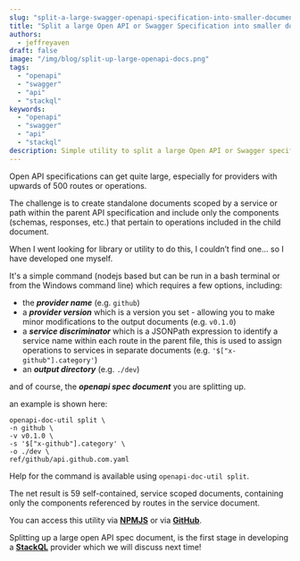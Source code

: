 ```yaml
---
slug: "split-a-large-swagger-openapi-specification-into-smaller-documents"
title: "Split a large Open API or Swagger Specification into smaller documents"
authors:	
  - jeffreyaven
draft: false
image: "/img/blog/split-up-large-openapi-docs.png"
tags: 
  - "openapi"
  - "swagger"
  - "api"
  - "stackql"
keywords:	
  - "openapi"
  - "swagger"
  - "api"
  - "stackql"
description: Simple utility to split a large Open API or Swagger specification into smaller documents.
---
```


Open API specifications can get quite large, especially for providers with upwards of 500 routes or operations.  

The challenge is to create standalone documents scoped by a service or path within the parent API specification and include only the components (schemas, responses, etc.) that pertain to operations included in the child document.  

When I went looking for library or utility to do this, I couldn’t find one... so I have developed one myself.  

It's a simple command (nodejs based but can be run in a bash terminal or from the Windows command line) which requires a few options, including:  

- the __*provider name*__ (e.g. `github`)
- a __*provider version*__ which is a version you set - allowing you to make minor modifications to the output documents (e.g. `v0.1.0`)
- a __*service discriminator*__ which is a JSONPath expression to identify a service name within each route in the parent file, this is used to assign operations to services in separate documents (e.g. `'$["x-github"].category'`)
- an __*output directory*__ (e.g. `./dev`)

and of course, the __*openapi spec document*__ you are splitting up.

an example is shown here:

```
openapi-doc-util split \
-n github \
-v v0.1.0 \
-s '$["x-github"].category' \
-o ./dev \
ref/github/api.github.com.yaml
```

Help for the command is available using `openapi-doc-util split`.  

The net result is 59 self-contained, service scoped documents, containing only the components referenced by routes in the service document.

You can access this utility via [__NPMJS__](https://www.npmjs.com/package/@stackql/openapi-doc-util) or via [__GitHub__](https://github.com/stackql/openapi-doc-util).  

Splitting up a large open API spec document, is the first stage in developing a [__StackQL__](https://github.com/stackql/stackql) provider which we will discuss next time!